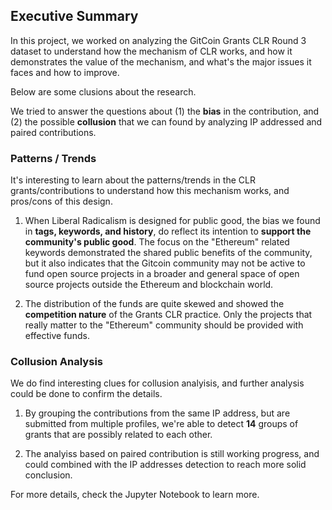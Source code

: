## Executive Summary

In this project, we worked on analyzing the GitCoin Grants CLR Round 3 dataset to understand how the mechanism of CLR works, and how it demonstrates the value of the mechanism, and what's the major issues it faces and how to improve.

Below are some clusions about the research.

We tried to answer the questions about (1) the **bias** in the contribution, and (2) the possible **collusion** that we can found by analyzing IP addressed and paired contributions.


### Patterns / Trends

It's interesting to learn about the patterns/trends in the CLR grants/contributions to understand how this mechanism works, and pros/cons of this design.

1. When Liberal Radicalism is designed for public good, the bias we found in **tags, keywords, and history**, do reflect its intention to **support the community's public good**. The focus on the "Ethereum" related keywords demonstrated the shared public benefits of the community, but it also indicates that the Gitcoin community may not be active to fund open source projects in a broader and general space of open source projects outside the Ethereum and blockchain world.

2. The distribution of the funds are quite skewed and showed the **competition nature** of the Grants CLR practice. Only the projects that really matter to the "Ethereum" community should be provided with effective funds.

### Collusion Analysis

We do find interesting clues for collusion analyisis, and further analysis could be done to confirm the details.

1. By grouping the contributions from the same IP address, but are submitted from multiple profiles, we're able to detect **14** groups of grants that are possibly related to each other.

1. The analyiss based on paired contribution is still working progress, and could combined with the IP addresses detection to reach more solid conclusion.


For more details, check the Jupyter Notebook to learn more.

